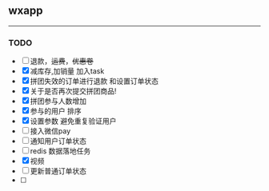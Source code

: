 ## wxapp
-------
### TODO

- [ ] 退款，~~运费~~，~~优惠卷~~
- [x] 减库存,加销量 加入task
- [x] 拼团失效的订单进行退款 和设置订单状态
- [x] 关于是否再次提交拼团商品!
- [x] 拼团参与人数增加
- [x] 参与的用户 排序
- [x] 设置参数 避免重复验证用户
- [ ] 接入微信pay
- [ ] 通知用户订单状态
- [ ] redis 数据落地任务
- [x] 视频
- [ ] 更新普通订单状态
- [ ] 
